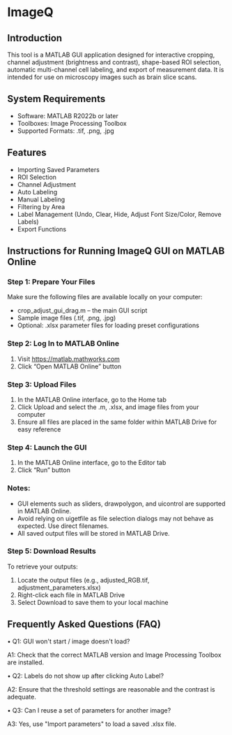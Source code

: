 # ImageQ
## Introduction
This tool is a MATLAB GUI application designed for interactive cropping, channel adjustment (brightness and contrast), shape-based ROI selection, automatic multi-channel cell labeling, and export of measurement data. It is intended for use on microscopy images such as brain slice scans.
## System Requirements
- Software: MATLAB R2022b or later
- Toolboxes: Image Processing Toolbox
- Supported Formats: .tif, .png, .jpg
## Features
- Importing Saved Parameters
- ROI Selection
- Channel Adjustment
- Auto Labeling
- Manual Labeling
- Filtering by Area
- Label Management (Undo, Clear, Hide, Adjust Font Size/Color, Remove Labels)
- Export Functions
## Instructions for Running ImageQ GUI on MATLAB Online
### Step 1: Prepare Your Files
Make sure the following files are available locally on your computer:
- crop_adjust_gui_drag.m – the main GUI script
- Sample image files (.tif, .png, .jpg)
- Optional: .xlsx parameter files for loading preset configurations

### Step 2: Log In to MATLAB Online
1. Visit https://matlab.mathworks.com
2. Click “Open MATLAB Online” button

### Step 3: Upload Files
1. In the MATLAB Online interface, go to the Home tab
2. Click Upload and select the .m, .xlsx, and image files from your computer
3. Ensure all files are placed in the same folder within MATLAB Drive for easy reference

### Step 4: Launch the GUI
1. In the MATLAB Online interface, go to the Editor tab
2. Click “Run” button 

### Notes:
- GUI elements such as sliders, drawpolygon, and uicontrol are supported in MATLAB Online.
- Avoid relying on uigetfile as file selection dialogs may not behave as expected. Use direct filenames.
- All saved output files will be stored in MATLAB Drive.

### Step 5: Download Results
To retrieve your outputs:
1. Locate the output files (e.g., adjusted_RGB.tif, adjustment_parameters.xlsx)
2. Right-click each file in MATLAB Drive
3. Select Download to save them to your local machine

## Frequently Asked Questions (FAQ)
•	Q1: GUI won't start / image doesn't load?

A1: Check that the correct MATLAB version and Image Processing Toolbox are installed.

•	Q2: Labels do not show up after clicking Auto Label?

A2: Ensure that the threshold settings are reasonable and the contrast is adequate.

•	Q3: Can I reuse a set of parameters for another image?

A3: Yes, use "Import parameters" to load a saved .xlsx file.


